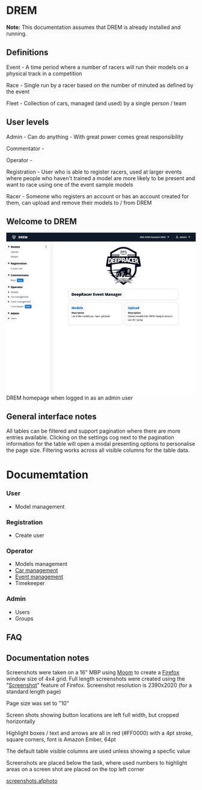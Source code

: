# DREM

**Note:** This documentation assumes that DREM is already installed and running.

## Definitions

Event - A time period where a number of racers will run their models on a physical track in a competition

Race - Single run by a racer based on the number of minuted as defined by the event

Fleet - Collection of cars, managed (and used) by a single person / team

## User levels

Admin - Can do anything - With great power comes great responsibility

Commentator -

Operator -

Registration - User who is able to register racers, used at larger events where people who haven't trained a model are more likely to be present and want to race using one of the event sample models

Racer - Someone who registers an account or has an account created for them, can upload and remove their models to / from DREM

## Welcome to DREM

![Homepage](./images/drem-home-admin.png)
DREM homepage when logged in as an admin user

## General interface notes

All tables can be filtered and support pagination where there are more entries available. Clicking on the settings cog next to the pagination information for the table will open a modal presenting options to personalise the page size. Filtering works across all visible columns for the table data.

# Documemtation

### User

* Model management

### Registration

* Create user

### Operator

* Models management
* [Car management](./docs-operator-car-management.md)
* [Event management](./docs-operator-event-management.md)
* Timekeeper

### Admin

* Users
* Groups

## FAQ

## Documentation notes

Screenshots were taken on a 16" MBP using [Moom](https://manytricks.com/moom/) to create a [Firefox](https://www.mozilla.org/) window size of 4x4 grid. Full length screenshots were created using the "[Screenshot](https://support.mozilla.org/en-US/kb/take-screenshots-firefox)" feature of Firefox. Screenshot resolution is 2390x2020 (for a standard length page)

Page size was set to "10"

Screen shots showing button locations are left full width, but cropped horizontally

Highlight boxes / text and arrows are all in red (#FF0000) with a 4pt stroke, square corners, font is Amazon Ember, 64pt

The default table visible columns are used unless showing a specfic value

Screenshots are placed below the task, where used numbers to highlight areas on a screen shot are placed on the top left corner

[screenshots.afphoto](./screenshots.afphoto)

